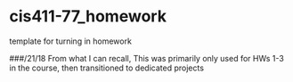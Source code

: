 cis411-77_homework
==================

template for turning in homework

###/21/18
From what I can recall, This was primarily only used for HWs 1-3 in the course, then transitioned to dedicated projects
